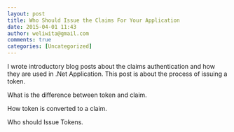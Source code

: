 ```yaml
---
layout: post
title: Who Should Issue the Claims For Your Application
date: 2015-04-01 11:43
author: weliwita@gmail.com
comments: true
categories: [Uncategorized]
---
```

I wrote  introductory blog posts about the claims authentication and how they are used in .Net Application. This post is about the process of issuing a token.

What is the difference between token and claim.

How token is converted to a claim.

Who should Issue Tokens.


